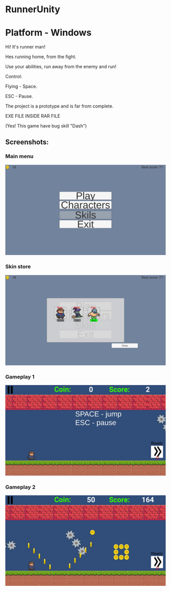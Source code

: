 # RunnerUnity
# Platform - Windows

Hi! It's runner man!

Hes running home, from the fight.

Use your abilities, run away from the enemy and run!

Control:

Flying - Space.

ESC - Pause.




The project is a prototype and is far from complete.

EXE FILE INSIDE RAR FILE

(Yes! This game have bug skill "Dash")

<h2>Screenshots:</h2>

<h3>Main menu</h3>

![alt text](img/MainMenu.jpg "MainMenu")

<h3>Skin store</h3>

![alt text](img/MenuSkinStore.jpg "MenuSkinStore")

<h3>Gameplay 1</h3>

![alt text](img/Gameplay1.jpg "Gameplay1")

<h3>Gameplay 2</h3>

![alt text](img/Gameplay2.jpg "Gameplay2")
